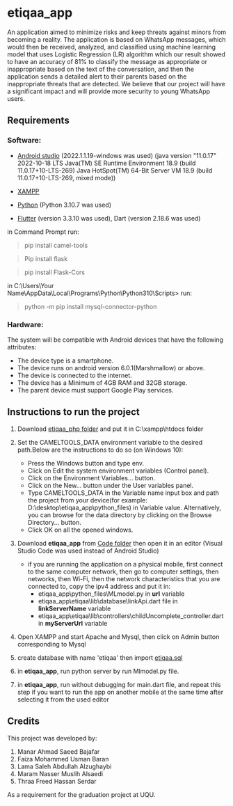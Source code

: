 # etiqaa_app
An application aimed to minimize risks and keep threats against minors from becoming a reality. The application is based on WhatsApp messages, which would then be received, analyzed, and classified using machine learning model that uses Logistic Regression (LR) algorithm which our result showed to have an accuracy of 81% to classify the message as appropriate or inappropriate based on the text of the conversation, and then the application sends a detailed alert to their parents based on the inappropriate threats that are detected. We believe that our project will have a significant impact and will provide more security to young WhatsApp users.

## Requirements
### Software:

- [Android studio](https://developer.android.com/studio) (2022.1.1.19-windows was used) 
(java version "11.0.17" 2022-10-18 LTS
Java(TM) SE Runtime Environment 18.9 (build 11.0.17+10-LTS-269)
Java HotSpot(TM) 64-Bit Server VM 18.9 (build 11.0.17+10-LTS-269, mixed mode))

- [XAMPP](https://www.apachefriends.org/)

- [Python](https://www.python.org/downloads/) (Python 3.10.7 was used)

- [Flutter](https://docs.flutter.dev/get-started/install) (version 3.3.10 was used), Dart (version 2.18.6 was used)


in Command Prompt run: 
> pip install camel-tools

> Pip install flask

> pip install Flask-Cors

in C:\Users\Your Name\AppData\Local\Programs\Python\Python310\Scripts> run:
> python -m pip install mysql-connector-python


### Hardware:
The system will be compatible with Android devices that have the following attributes:
- The device type is a smartphone.
- The device runs on android version 6.0.1(Marshmallow) or above. 
- The device is connected to the internet.  
- The device has a Minimum of 4GB RAM and 32GB storage.
- The parent device must support Google Play services.

## Instructions to run the project
1. Download [etiqaa_php folder](https://stuquedu-my.sharepoint.com/:f:/g/personal/s438018415_st_uqu_edu_sa/EhJDLmyrXpRIhzuNGtJzSyoBk2chSHN-sVAhYYfebhLKmg?e=tj98ba) and put it in C:\xampp\htdocs folder

2. Set the CAMELTOOLS_DATA environment variable to the desired path.Below are the instructions to do so (on Windows 10):
    - Press the Windows button and type env.
    - Click on Edit the system environment variables (Control panel).
    - Click on the Environment Variables… button.
    - Click on the New… button under the User variables panel.
    - Type CAMELTOOLS_DATA in the Variable name input box and path the project from your device(for example: D:\desktop\etiqaa_app\python_files) in Variable value. Alternatively, you can browse for the data directory by clicking on the Browse Directory… button.
    - Click OK on all the opened windows.

3.  Download **etiqaa_app** from [Code folder](https://stuquedu-my.sharepoint.com/:f:/g/personal/s438018415_st_uqu_edu_sa/EpS3Z_3VtK1MpoXdpSVA3P8BRxnA28cXSi4HbeA-e6Ukrw?e=pLuOjO) then open it in an editor (Visual Studio Code was used instead of Android Studio)

    - if you are running the application on a physical mobile, first connect to the same computer network, then go to computer settings, then networks, then Wi-Fi, then the network characteristics that you are connected to, copy the ipv4 address and put it in:
        - etiqaa_app\python_files\MLmodel.py  in **url** variable
        - etiqaa_app\etiqaa\lib\database\linkApi.dart file in **linkServerName** variable
        - etiqaa_app\etiqaa\lib\controllers\childUncomplete_controller.dart in **myServerUrl** variable

4. Open XAMPP and start Apache and Mysql, then click on Admin button corresponding to Mysql

5. create database with name 'etiqaa' then import [etiqaa.sql](https://stuquedu-my.sharepoint.com/:u:/g/personal/s438018415_st_uqu_edu_sa/EUrmM6XnzSxJlKlbJRFzLk0Bg63pnLvo5459NNZFo3-rQQ?e=i0LHf3)

6. in **etiqaa_app**, run python server by run Mlmodel.py file.

7. in **etiqaa_app**, run without debugging for main.dart file, and repeat this step if you want to run the app on another mobile at the same time after selecting it from the used editor



## Credits
This project was developed by:
1. Manar Ahmad Saeed Bajafar 
2. Faiza Mohammed Usman Baran
3. Lama Saleh Abdullah Alzughaybi 
4. Maram Nasser Muslih Alsaedi
5. Thraa Freed Hassan Serdar  

As a requirement for the graduation project at UQU.
